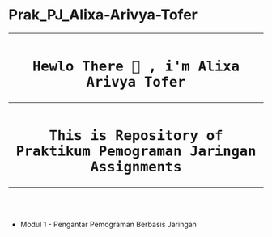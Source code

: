 # Prak_PJ_Alixa-Arivya-Tofer



<table align="center">
  <tr>
    <th>
      <h1><code>Hewlo There 👋 , i'm Alixa Arivya Tofer</code></h1>
    </th>
  </tr>
  <tr>
    <th>
      <h1><code>This is Repository of Praktikum Pemograman Jaringan Assignments</code></h1>
    </th>
  </tr>
</table><br><br>

 * Modul 1 - Pengantar Pemograman Berbasis Jaringan
